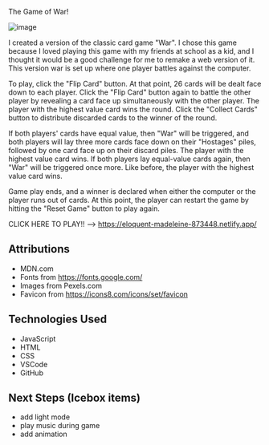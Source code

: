 The Game of War!


![image](/images/Screenshot%202023-04-07%20at%205.39.58%20AM.png)


I created a version of the classic card game "War". I chose this game because I loved playing this game with my friends at school as a kid, and I thought it would be a good challenge for me to remake a web version of it. This version war is set up where one player battles against the computer.

To play, click the "Flip Card" button. At that point, 26 cards will be dealt face down to each player. Click the "Flip Card" button again to battle the other player by revealing a card face up simultaneously with the other player. The player with the highest value card wins the round. Click the "Collect Cards" button to distribute discarded cards to the winner of the round.

If both players' cards have equal value, then "War" will be triggered, and both players will lay three more cards face down on their "Hostages" piles, followed by one card face up on their discard piles. The player with the highest value card wins. If both players lay equal-value cards again, then "War" will be triggered once more. Like before, the player with the highest value card wins. 

Game play ends, and a winner is declared when either the computer or the player runs out of cards. At this point, the player can restart the game by hitting the "Reset Game" button to play again.


CLICK HERE TO PLAY!! --> https://eloquent-madeleine-873448.netlify.app/


## Attributions

- MDN.com
- Fonts from https://fonts.google.com/
- Images from Pexels.com
- Favicon from https://icons8.com/icons/set/favicon


## Technologies Used

- JavaScript
- HTML
- CSS
- VSCode
- GitHub


## Next Steps (Icebox items)

- add light mode
- play music during game
- add animation
